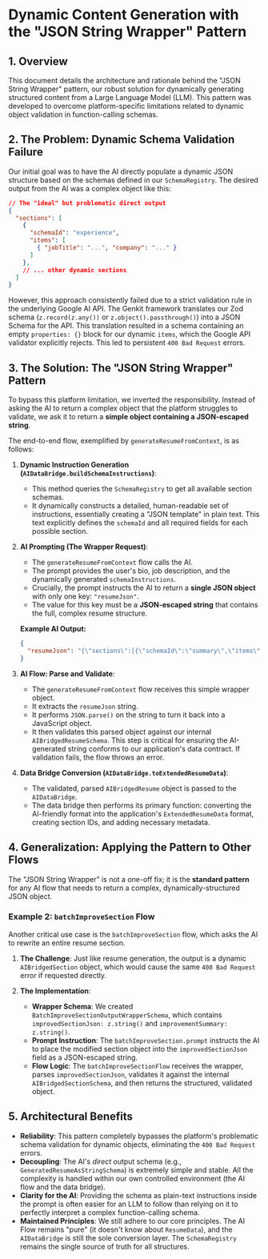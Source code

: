# Dynamic Content Generation with the "JSON String Wrapper" Pattern

## 1. Overview

This document details the architecture and rationale behind the "JSON String Wrapper" pattern, our robust solution for dynamically generating structured content from a Large Language Model (LLM). This pattern was developed to overcome platform-specific limitations related to dynamic object validation in function-calling schemas.

## 2. The Problem: Dynamic Schema Validation Failure

Our initial goal was to have the AI directly populate a dynamic JSON structure based on the schemas defined in our `SchemaRegistry`. The desired output from the AI was a complex object like this:

```json
// The "ideal" but problematic direct output
{
  "sections": [
    {
      "schemaId": "experience",
      "items": [
        { "jobTitle": "...", "company": "..." }
      ]
    },
    // ... other dynamic sections
  ]
}
```

However, this approach consistently failed due to a strict validation rule in the underlying Google AI API. The Genkit framework translates our Zod schema (`z.record(z.any())` or `z.object().passthrough()`) into a JSON Schema for the API. This translation resulted in a schema containing an empty `properties: {}` block for our dynamic `items`, which the Google API validator explicitly rejects. This led to persistent `400 Bad Request` errors.

## 3. The Solution: The "JSON String Wrapper" Pattern

To bypass this platform limitation, we inverted the responsibility. Instead of asking the AI to return a complex object that the platform struggles to validate, we ask it to return a **simple object containing a JSON-escaped string**.

The end-to-end flow, exemplified by `generateResumeFromContext`, is as follows:

1.  **Dynamic Instruction Generation (`AIDataBridge.buildSchemaInstructions`)**:
    *   This method queries the `SchemaRegistry` to get all available section schemas.
    *   It dynamically constructs a detailed, human-readable set of instructions, essentially creating a "JSON template" in plain text. This text explicitly defines the `schemaId` and all required fields for each possible section.

2.  **AI Prompting (The Wrapper Request)**:
    *   The `generateResumeFromContext` flow calls the AI.
    *   The prompt provides the user's bio, job description, and the dynamically generated `schemaInstructions`.
    *   Crucially, the prompt instructs the AI to return a **single JSON object** with only one key: `"resumeJson"`.
    *   The value for this key must be a **JSON-escaped string** that contains the full, complex resume structure.

    **Example AI Output:**
    ```json
    {
      "resumeJson": "{\"sections\":[{\"schemaId\":\"summary\",\"items\":[...]}]}"
    }
    ```

3.  **AI Flow: Parse and Validate**:
    *   The `generateResumeFromContext` flow receives this simple wrapper object.
    *   It extracts the `resumeJson` string.
    *   It performs `JSON.parse()` on the string to turn it back into a JavaScript object.
    *   It then validates this parsed object against our internal `AIBridgedResumeSchema`. This step is critical for ensuring the AI-generated string conforms to our application's data contract. If validation fails, the flow throws an error.

4.  **Data Bridge Conversion (`AIDataBridge.toExtendedResumeData`)**:
    *   The validated, parsed `AIBridgedResume` object is passed to the `AIDataBridge`.
    *   The data bridge then performs its primary function: converting the AI-friendly format into the application's `ExtendedResumeData` format, creating section IDs, and adding necessary metadata.

## 4. Generalization: Applying the Pattern to Other Flows

The "JSON String Wrapper" is not a one-off fix; it is the **standard pattern** for any AI flow that needs to return a complex, dynamically-structured JSON object.

### Example 2: `batchImproveSection` Flow

Another critical use case is the `batchImproveSection` flow, which asks the AI to rewrite an entire resume section.

1.  **The Challenge**: Just like resume generation, the output is a dynamic `AIBridgedSection` object, which would cause the same `400 Bad Request` error if requested directly.

2.  **The Implementation**:
    *   **Wrapper Schema**: We created `BatchImproveSectionOutputWrapperSchema`, which contains `improvedSectionJson: z.string()` and `improvementSummary: z.string()`.
    *   **Prompt Instruction**: The `batchImproveSection.prompt` instructs the AI to place the modified section object into the `improvedSectionJson` field as a JSON-escaped string.
    *   **Flow Logic**: The `batchImproveSectionFlow` receives the wrapper, parses `improvedSectionJson`, validates it against the internal `AIBridgedSectionSchema`, and then returns the structured, validated object.

## 5. Architectural Benefits

*   **Reliability**: This pattern completely bypasses the platform's problematic schema validation for dynamic objects, eliminating the `400 Bad Request` errors.
*   **Decoupling**: The AI's *direct* output schema (e.g., `GeneratedResumeAsStringSchema`) is extremely simple and stable. All the complexity is handled within our own controlled environment (the AI flow and the data bridge).
*   **Clarity for the AI**: Providing the schema as plain-text instructions inside the prompt is often easier for an LLM to follow than relying on it to perfectly interpret a complex function-calling schema.
*   **Maintained Principles**: We still adhere to our core principles. The AI Flow remains "pure" (it doesn't know about `ResumeData`), and the `AIDataBridge` is still the sole conversion layer. The `SchemaRegistry` remains the single source of truth for all structures. 